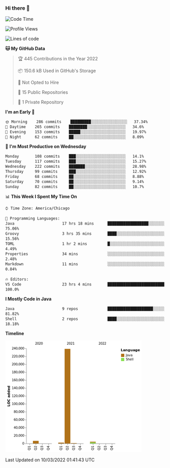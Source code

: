 ### Hi there 👋


<!--START_SECTION:waka-->
![Code Time](http://img.shields.io/badge/Code%20Time-2%2C136%20hrs%209%20mins-blue)

![Profile Views](http://img.shields.io/badge/Profile%20Views-2-blue)

![Lines of code](https://img.shields.io/badge/From%20Hello%20World%20I%27ve%20Written-253%20Thousand%20lines%20of%20code-blue)

**🐱 My GitHub Data** 

> 🏆 445 Contributions in the Year 2022
 > 
> 📦 150.6 kB Used in GitHub's Storage 
 > 
> 🚫 Not Opted to Hire
 > 
> 📜 15 Public Repositories 
 > 
> 🔑 1 Private Repository 
 > 
**I'm an Early 🐤** 

```text
🌞 Morning    286 commits    █████████░░░░░░░░░░░░░░░░   37.34% 
🌆 Daytime    265 commits    ████████░░░░░░░░░░░░░░░░░   34.6% 
🌃 Evening    153 commits    █████░░░░░░░░░░░░░░░░░░░░   19.97% 
🌙 Night      62 commits     ██░░░░░░░░░░░░░░░░░░░░░░░   8.09%

```
📅 **I'm Most Productive on Wednesday** 

```text
Monday       108 commits    ███░░░░░░░░░░░░░░░░░░░░░░   14.1% 
Tuesday      117 commits    ███░░░░░░░░░░░░░░░░░░░░░░   15.27% 
Wednesday    222 commits    ███████░░░░░░░░░░░░░░░░░░   28.98% 
Thursday     99 commits     ███░░░░░░░░░░░░░░░░░░░░░░   12.92% 
Friday       68 commits     ██░░░░░░░░░░░░░░░░░░░░░░░   8.88% 
Saturday     70 commits     ██░░░░░░░░░░░░░░░░░░░░░░░   9.14% 
Sunday       82 commits     ██░░░░░░░░░░░░░░░░░░░░░░░   10.7%

```


📊 **This Week I Spent My Time On** 

```text
⌚︎ Time Zone: America/Chicago

💬 Programming Languages: 
Java                     17 hrs 18 mins      ██████████████████░░░░░░░   75.06% 
Groovy                   3 hrs 35 mins       ████░░░░░░░░░░░░░░░░░░░░░   15.56% 
TOML                     1 hr 2 mins         █░░░░░░░░░░░░░░░░░░░░░░░░   4.49% 
Properties               34 mins             ░░░░░░░░░░░░░░░░░░░░░░░░░   2.48% 
Markdown                 11 mins             ░░░░░░░░░░░░░░░░░░░░░░░░░   0.84%

🔥 Editors: 
VS Code                  23 hrs 4 mins       █████████████████████████   100.0%

```

**I Mostly Code in Java** 

```text
Java                     9 repos             ████████████████████░░░░░   81.82% 
Shell                    2 repos             ████░░░░░░░░░░░░░░░░░░░░░   18.18%

```


**Timeline**

![Chart not found](https://raw.githubusercontent.com/powercasgamer/powercasgamer/master/charts/bar_graph.png) 


 Last Updated on 10/03/2022 01:41:43 UTC
<!--END_SECTION:waka-->
